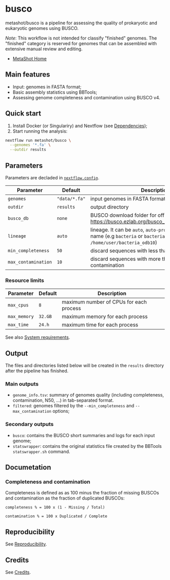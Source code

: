 # busco

metashot/busco is a pipeline for assessing the quality of prokaryotic
and eukaryotic genomes using BUSCO.

*Note*: This workflow is not intended for classify "finished" genomes.
The "finished" category is reserved for genomes that can be assembled with
extensive manual review and editing.

- [MetaShot Home](https://metashot.github.io/)

## Main features

- Input: genomes in FASTA format;
- Basic assembly statistics using BBTools;
- Assessing genome completeness and contamination using BUSCO v4.

## Quick start

1. Install Docker (or Singulariry) and Nextflow (see
   [Dependencies](https://metashot.github.io/#dependencies));
1. Start running the analysis:
   
  ```bash
  nextflow run metashot/busco \
    --genomes '*.fa' \
    --outdir results
  ```
## Parameters

Parameters are decladed in [`nextflow.config`](nextflow.config).

| Parameter | Default | Description |
| --------- | ------- | ----------- |
| `genomes` | `"data/*.fa"` | input genomes in FASTA format |
| `outdir` | `results` | output directory |
| `busco_db` | `none` | BUSCO download folder for offline mode (see https://busco.ezlab.org/busco_userguide.html#offline) |
| `lineage` | `auto` | lineage. It can be `auto`, `auto-prok`, `auto-euk`, a dataset name (e.g `bacteria` or `bacteria_odb10`) or a path (e.g. `/home/user/bacteria_odb10`) |
| `min_completeness` | `50` | discard sequences with less than 50% completeness |
| `max_contamination` | `10` | discard sequences with more than 10% contamination |

### Resource limits

| Parameter | Default | Description |
| --------- | ------- | ----------- |
| `max_cpus` | `8` | maximum number of CPUs for each process |
| `max_memory` | `32.GB` | maximum memory for each process |
| `max_time` | `24.h` | maximum time for each process |

See also [System
requirements](https://metashot.github.io/#system-requirements).

## Output
The files and directories listed below will be created in the `results`
directory after the pipeline has finished.

### Main outputs
- `genome_info.tsv`: summary of genomes quality (including completeness,
  contamination, N50, ...) in tab-separated format.
- `filtered`: genomes filtered by the `--min_completeness` and
  `--max_contamination` options; 

### Secondary outputs
- `busco`: contains the BUSCO short summaries and logs for each input genome;
- `statswrapper`: contains the original statistics file created by the
  BBTools `statswrapper.sh` command.

## Documetation

### Completeness and contamination
Completeness is defined as as 100 minus the fraction of missing BUSCOs and
contamination as the fraction of duplicated BUSCOs:

  ```
  completeness % = 100 x (1 - Missing / Total)

  contamination % = 100 x Duplicated / Complete
  ```

## Reproducibility
See [Reproducibility](https://metashot.github.io/#reproducibility).

## Credits
See [Credits](https://metashot.github.io/#credits).
